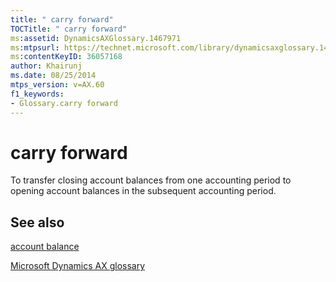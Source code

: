 ```yaml
---
title: " carry forward"
TOCTitle: " carry forward"
ms:assetid: DynamicsAXGlossary.1467971
ms:mtpsurl: https://technet.microsoft.com/library/dynamicsaxglossary.1467971(v=AX.60)
ms:contentKeyID: 36057168
author: Khairunj
ms.date: 08/25/2014
mtps_version: v=AX.60
f1_keywords:
- Glossary.carry forward
---
```


# carry forward

To transfer closing account balances from one accounting period to opening account balances in the subsequent accounting period.

## See also

[account balance](account-balance.md)

[Microsoft Dynamics AX glossary](glossary/microsoft-dynamics-ax-glossary.md)

  


